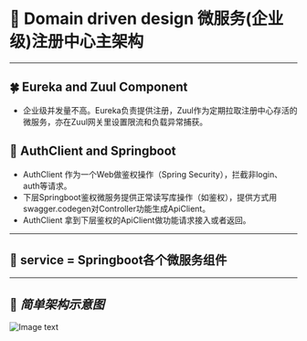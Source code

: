 # :palm_tree: Domain driven design 微服务(企业级)注册中心主架构

***
##  :four_leaf_clover: Eureka and Zuul Component </br>
+ 企业级并发量不高。Eureka负责提供注册，Zuul作为定期拉取注册中心存活的微服务，亦在Zuul网关里设置限流和负载异常捕获。
## :hibiscus: AuthClient and Springboot </br>
+ AuthClient 作为一个Web做鉴权操作（Spring Security），拦截非login、auth等请求。
+ 下层Springboot鉴权微服务提供正常读写库操作（如鉴权），提供方式用swagger.codegen对Controller功能生成ApiClient。
+ AuthClient 拿到下层鉴权的ApiClient做功能请求接入或者返回。
***

## :ear_of_rice: service = Springboot各个微服务组件
***
## :whale: *简单架构示意图*
![Image text](https://github.com/yugenhai108/ddd-springcloud/blob/master/springcloud-ddd.jpg)

